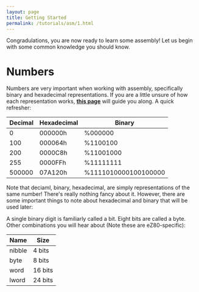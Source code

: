 ```yaml
---
layout: page
title: Getting Started
permalink: /tutorials/asm/1.html
---
```


Congradulations, you are now ready to learn some assembly! Let us begin with some common knowledge you should know.

# Numbers

Numbers are very important when working with assembly, specifically binary and hexadecimal representations. If you are a little unsure of how each representation works, [**this page**](http://www.mathsisfun.com/binary-decimal-hexadecimal.html) will guide you along. A quick refresher:

Decimal       | Hexadecimal   | Binary
------------- | ------------- | -------------
0             | 000000h       | %000000
100           | 000064h       | %1100100
200           | 0000C8h       | %11001000
255           | 0000FFh       | %11111111
500000        | 07A120h       | %1111010000100100000

Note that deciaml, binary, hexadecimal, are simply representations of the same number! There's really nothing fancy about it. However, there are some important things to note about hexadecimal and binary that will be used later:

A single binary digit is familiarly called a bit. Eight bits are called a byte. Other combinations you will hear about (Note these are eZ80-specific):

Name          | Size
------------- | -------------
nibble        | 4 bits
byte          | 8 bits
word          | 16 bits
lword         | 24 bits

